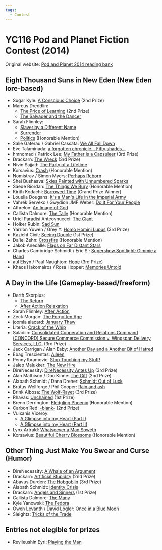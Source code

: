 ```yaml
---
tags:
  - Contest
---
```


# YC116 Pod and Planet Fiction Contest (2014)

Original website: [Pod and Planet 2014 reading bank](https://podandplanet.wixsite.com/podandplanet/2014-entries)

## Eight Thousand Suns in New Eden (New Eden lore-based)

- Sugar Kyle: [A Conscious Choice](../authors/sugarkyle/aconsciouschoice.md) (2nd Prize)
- Marcus Dreddlin:
    - [The Price of Learning](../authors/marcusdreddlin.md/thepriceoflearning.md) (2nd Prize)
    - [The Salvager and the Dancer](../authors/marcusdreddlin.md/thesalvagerandthedancer.md)
- Sarah Flinnley:
    - [Slaver by a Different Name](../authors/sarahflinnley/slaverbyadifferentname.md)
    - [Surrender](../authors/sarahflinnley/surrender.md)
    - [Politics](../authors/sarahflinnley/politics.md) (Honorable Mention)
- Salie Gaterau / Gabriel Cassata: [We All Fall Down](../authors/miscauthors/weallfalldown.md)
- Eve Talaminada: [a forgotten chronicle... Fifty shades...](../authors/miscauthors/aforgottenchroniclefiftyshades.md)
- hmnomad / Patrick Lee: [My Father is a Capsuleer](../authors/miscauthors/myfatherisacapsuleer.md) (3rd Prize)
- Drackarn: [The Wreck](../authors/drackarn/thewreck.md) (3rd Prize)
- Nivin Sajjad: [The Party of a Lifetime](../authors/miscauthors/thepartyofalifetime.md)
- Korsavius: [Crash](../authors/korsavius/crash.md) (Honorable Mention)
- Nomistrav / Simon Myers: [Perhaps Reborn](../authors/nomistrav.md/perhapsreborn.md)
- Shei Bushaava: [Skies Painted with Unnumbered Sparks](../authors/miscauthors/skiespaintedwithunnumberedsparks.md)
- Saede Riordan: [The Things We Bury](../authors/saederiordan/thethingswebury.md) (Honorable Mention)
- Kirith Kodachi: [Borrowed Time](../authors/kirithkodachi/borrowedtime.md) (Grand Prize Winner)
- Louella Dougans: [It's a Man's Life in the Imperial Army](../authors/miscauthors/itsamanslifeintheimperialarmy.md)
- Vahrek Serveko / Gwydion JMF Weber: [Do It For Your People](../authors/miscauthors/doitforyourpeople.md)
- Athrelon: [An Image of God](../authors/miscauthors/animageofgod.md)
- Callista Dalmore: [The Tally](../authors/callistadallmore/thetally.md) (Honorable Mention)
- Uriel Paradisi Anteovnuecci: [The Giant](../authors/miscauthors/thegiant.md)
- Holker Rubin: [Sad Sun](../authors/miscauthors/sadsun.md)
- Yarrion Yuwen / Grey Y: [Homo Homini Lupus](../authors/miscauthors/homohominilupus.md) (3rd Prize)
- Kazicht Cixit: [Seeing Double](../authors/kazichtcixit/seeingdouble.md) (1st Prize)
- Da'iel Zehn: [Crossfire](../authors/daielzehn/crossfire.md) (Honorable Mention)
- Jakob Anedalle: [Flags on Far Distant Stars](../authors/jakobanedalle/flagsonfardistantstars.md)
- Charles Cambridge Schmidt / Eric S.: [Supershow Spotlight: Gimmie a Hand](../authors/charlescambridgeschmidt/supershowspotlightgimmieahand.md)
- aul Elsyn / Paul Naughton: [Hope](../authors/miscauthors/aulelsyn_hope.md) (3rd Prize)
- Khaos Hakomairos / Rosa Hopper: [Memories Untold](../authors/miscauthors/khaoshakomairos_memoriesuntold.md)


## A Day in the Life (Gameplay-based/freeform)

- Darth Skorpius:
    - [The Return](../authors/darthskorpius/thereturn.md)
    - [After Action Relaxation](../authors/darthskorpius/afteractionrelaxation.md)
- Sarah Flinnley: [After Action](../authors/sarahflinnley/sarahflinnley_afteraction.md)
- Zeck Morgan: [The Forgotten Age](../authors/miscauthors/zeckmorgan_theforgottenage.md)
- joomla alacard: [January Thaw](../authors/miscauthors/januarythaw.md)
- Literia: [Crack of the Whip](../authors/literia/crackofthewhip.md)
- Saladiin: [Consolidated Cooperation and Relations Command (CONCORD) Secure Commerce Commission v. Wingspan Delivery Services, LLC.](../authors/miscauthors/saladiin_concordsccvwingspan.md) (3rd Prize)
- Jack Carrigan / Alan Eaby: [Another Day and a Another Bit of Hatred](../authors/jackcarrigan/anotherdayandanotherbitofhatred.md)
- Ebag Trescientas: [Aileen](../authors/miscauthors/aileen.md)
- Penny Ibramovic: [Stop Touching my Stuff!](../authors/pennyibramovic/stoptouchingmystuff.md)
- Jalep Malukker: [The New Hire](../authors/jalepmalukker/thenewhire.md)
- DireNecessity: [DireNecessity Antes Up](../authors/direnecessity/direnecessityantesup.md) (3rd Prize)
- Alan Mathison / Doc Kinne: [The Gift](../authors/miscauthors/alanmathison_thegift.md) (2nd Prize)
- Alabath Schmidt / Dana Dreher: [Schmidt Out of Luck](../authors/alabathschmidt/schmidtoutofluck.md)
- Brutus Wellforge / Phil Cooper: [Rain and ash](../authors/miscauthors/rainandash.md)
- Brink Albosa: [The Wolf-Rayet](../authors/miscauthors/thewolf-rayet.md) (3rd Prize)
- Rhavas: [Unchained](../authors/rhavas/unchained.md) (1st Prize)
- Brenn Derrington: [Fledgling Phoenix](../authors/miscauthors/fledglingphoenix.md) (Honorable Mention)
- Carbon Red: [-blank-](../authors/miscauthors/carbonred_-blank-.md) (2nd Prize)
- Vulxanis Viceroy:
    - [A Glimpse into my Heart (Part I)](../authors/miscauthors/aglimpseintomyheart.md#part-1)
    - [A Glimpse into my Heart (Part II)](../authors/miscauthors/aglimpseintomyheart.md#part-2)
- Lynx Artrald: [Whatsoever a Man Soweth](../authors/miscauthors/whatsoeveramansoweth.md)
- Korsavius: [Beautiful Cherry Blossoms](../authors/korsavius/beautifulcherryblossoms.md) (Honorable Mention)


## Other Thing Just Make You Swear and Curse (Humor)

- DireNecessity: [A Whale of an Argument](../authors/direnecessity/awhaleofanargument.md)
- Drackarn: [Artificial Stupidity](../authors/drackarn/artificialstupidity.md) (2nd Prize)
- Abavus Durden: [The Hobgoblin](../authors/abavusdurden/thehobgoblin.md) (3rd Prize)
- Alabath Schmidt: [Identity Crisis](../authors/alabathschmidt/identitycrisis.md)
- Drackarn: [Angels and Sinners](../authors/drackarn/angelsandsinners.md) (1st Prize)
- Callista Dalmore: [The Many](../authors/callistadallmore/themany.md)
- Kyle Yanowski: [The Fedora](../authors/kyleyanowski/thefedora.md)
- Owen Levanth / David Lögler: [Once in a Blue Moon](../authors/miscauthors/onceinabluemoon.md)
- Sleightz: [Tricks of the Trade](../authors/sleightz/tricksofthetrade.md)


## Entries not elegible for prizes

- Revileushin Eyri: [Playing the Man](../authors/miscauthors/playingtheman.md)
